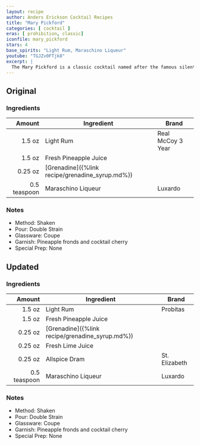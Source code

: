 ```yaml
---
layout: recipe
author: Anders Erickson Cocktail Recipes
title: "Mary Pickford"
categories: [ cocktail ]
eras: [ prohibition, classic]
iconfile: mary_pickford
stars: 4
base_spirits: "Light Rum, Maraschino Liqueur"
youtube: "TGJZv0FTjk8"
excerpt: |
  The Mary Pickford is a classic cocktail named after the famous silent film actress. It is a Prohibition-era cocktail that's made with: white rum, fresh pineapple juice, grenadine, and maraschino liqueur.
---
```


<div class="subrecipe" markdown="1">

## Original

### Ingredients

|       Amount | Ingredient                                      | Brand             |
| -----------: | ----------------------------------------------- | ----------------- |
|       1.5 oz | Light Rum                                       | Real McCoy 3 Year |
|       1.5 oz | Fresh Pineapple Juice                           |
|      0.25 oz | [Grenadine]({%link recipe/grenadine_syrup.md%}) |
| 0.5 teaspoon | Maraschino Liqueur                              | Luxardo           |

### Notes

- Method: Shaken
- Pour: Double Strain
- Glassware: Coupe
- Garnish: Pineapple fronds and cocktail cherry
- Special Prep: None

</div>
<div class="subrecipe" markdown="1">

## Updated

### Ingredients

|       Amount | Ingredient                                      | Brand         |
| -----------: | ----------------------------------------------- | ------------- |
|       1.5 oz | Light Rum                                       | Probitas      |
|       1.5 oz | Fresh Pineapple Juice                           |
|      0.25 oz | [Grenadine]({%link recipe/grenadine_syrup.md%}) |
|      0.25 oz | Fresh Lime Juice                                |
|      0.25 oz | Allspice Dram                                   | St. Elizabeth |
| 0.5 teaspoon | Maraschino Liqueur                              | Luxardo       |

### Notes

- Method: Shaken
- Pour: Double Strain
- Glassware: Coupe
- Garnish: Pineapple fronds and cocktail cherry
- Special Prep: None

</div>
